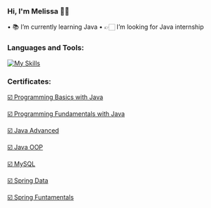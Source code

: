### Hi, I'm Melissa 👋🏻

• 📚 I’m currently learning Java
• 👉🏻 I’m looking for Java internship

### Languages and Tools:
[![My Skills](https://skills.thijs.gg/icons?i=idea,java,spring,hibernate,maven,gradle,mysql,regex,postman&theme=light)](https://skills.thijs.gg)

### Certificates:
<a href="https://softuni.bg/certificates/details/135127/8650a326" title="Certificate">☑️ Programming Basics with Java</a>

<a href="https://softuni.bg/Certificates/Details/148685/97cc45b5" title="Certificate">☑️ Programming Fundamentals with Java</a>

<a href="https://softuni.bg/Certificates/Details/161773/4cc45187" title="Certificate">☑️ Java Advanced</a>

<a href="https://softuni.bg/Certificates/Details/168918/cd8aa8a4" title="Certificate">☑️ Java OOP</a>

<a href="https://softuni.bg/certificates/details/172365/5465d745" title="Certificate">☑️ MySQL </a>

<a href="https://softuni.bg/certificates/details/180614/2555bdcc" title="Certificate">☑️ Spring Data </a>

<a href="https://softuni.bg/certificates/details/191653/f58492da" title="Certificate">☑️ Spring Funtamentals </a>
